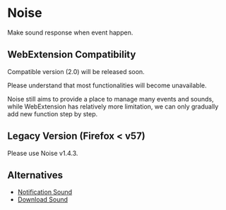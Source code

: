 Noise
=====

Make sound response when event happen.


WebExtension Compatibility
--------------------------

Compatible version (2.0) will be released soon.

Please understand that most functionalities will become unavailable.

Noise still aims to provide a place to manage many events and sounds, while
WebExtension has relatively more limitation, we can only gradually add new
function step by step.


Legacy Version (Firefox &lt; v57)
---------------------------------

Please use Noise v1.4.3.


Alternatives
------------

- [Notification Sound](https://addons.mozilla.org/firefox/addon/notification-sound/)
- [Download Sound](https://addons.mozilla.org/firefox/addon/download-sound/)
